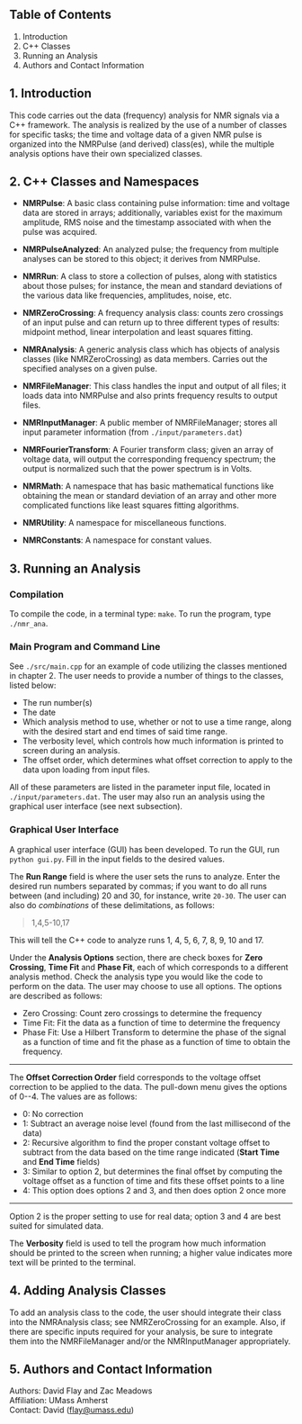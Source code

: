 ## Table of Contents 

   1. Introduction 
   2. C++ Classes 
   3. Running an Analysis 
   4. Authors and Contact Information  

## 1. Introduction

   This code carries out the data (frequency) analysis for NMR signals via a C++ framework. 
   The analysis is realized by the use of a number of classes for specific tasks; the time 
   and voltage data of a given NMR pulse is organized into the NMRPulse (and derived) class(es), 
   while the multiple analysis options have their own specialized classes. 

## 2. C++ Classes and Namespaces 

   - **NMRPulse**:            A basic class containing pulse information: time and voltage data are stored 
                              in arrays; additionally, variables exist for the maximum amplitude, RMS noise and 
                              the timestamp associated with when the pulse was acquired.  

   - **NMRPulseAnalyzed**:    An analyzed pulse; the frequency from multiple analyses can be stored to this object; it 
                              derives from NMRPulse.  

   - **NMRRun**:              A class to store a collection of pulses, along with statistics about those pulses;
                              for instance, the mean and standard deviations of the various data like frequencies, 
                              amplitudes, noise, etc. 

   - **NMRZeroCrossing**:     A frequency analysis class: counts zero crossings of an input pulse and can return 
                              up to three different types of results: midpoint method, linear interpolation and least squares fitting.  

   - **NMRAnalysis**:         A generic analysis class which has objects of analysis classes (like NMRZeroCrossing) as data members.
                              Carries out the specified analyses on a given pulse.     

   - **NMRFileManager**:      This class handles the input and output of all files; it loads data into NMRPulse and also prints 
                              frequency results to output files.

   - **NMRInputManager**:     A public member of NMRFileManager; stores all input parameter information (from `./input/parameters.dat`) 
 
   - **NMRFourierTransform**: A Fourier transform class; given an array of voltage data, will output the corresponding frequency
                              spectrum; the output is normalized such that the power spectrum is in Volts.  

   - **NMRMath**:             A namespace that has basic mathematical functions like obtaining the mean or standard deviation 
                              of an array and other more complicated functions like least squares fitting algorithms. 

   - **NMRUtility**:          A namespace for miscellaneous functions. 
   
   - **NMRConstants**:        A namespace for constant values. 

## 3. Running an Analysis  

### Compilation 

   To compile the code, in a terminal type: `make`.  To run the program, type `./nmr_ana`.

### Main Program and Command Line  

   See `./src/main.cpp` for an example of code utilizing the classes mentioned in chapter 2. The user needs to provide a 
   number of things to the classes, listed below:

   - The run number(s) 
   - The date  
   - Which analysis method to use, whether or not to use a time range, along with the desired start and end times of 
     said time range. 
   - The verbosity level, which controls how much information is printed to screen during an analysis. 
   - The offset order, which determines what offset correction to apply to the data upon loading from input files. 

   All of these parameters are listed in the parameter input file, located in `./input/parameters.dat`. 
   The user may also run an analysis using the graphical user interface (see next subsection).  

### Graphical User Interface

   A graphical user interface (GUI) has been developed.  To run the GUI, run `python gui.py`.  Fill in the input fields
   to the desired values.  

   The **Run Range** field is where the user sets the runs to analyze.  Enter the desired run numbers separated by 
   commas; if you want to do all runs between (and including) 20 and 30, for instance, write `20-30`.  The user can
   also do *combinations* of these delimitations, as follows: 

   > 1,4,5-10,17

   This will tell the C++ code to analyze runs 1, 4, 5, 6, 7, 8, 9, 10 and 17.    

   Under the **Analysis Options** section, there are check boxes for **Zero Crossing**, **Time Fit** and 
   **Phase Fit**, each of which corresponds to a different analysis method.  Check the analysis type you 
   would like the code to perform on the data.  The user may choose to use all options.  The options are
   described as follows:

   - Zero Crossing: Count zero crossings to determine the frequency
   - Time Fit: Fit the data as a function of time to determine the frequency
   - Phase Fit: Use a Hilbert Transform to determine the phase of the signal as a function of time 
     and fit the phase as a function of time to obtain the frequency.  

   --- 

   The **Offset Correction Order** field corresponds to the voltage offset correction to be applied to the 
   data.  The pull-down menu gives the options of 0--4.  The values are as follows:

   - 0: No correction
   - 1: Subtract an average noise level (found from the last millisecond of the data) 
   - 2: Recursive algorithm to find the proper constant voltage offset to subtract from the data based on the time range 
        indicated (**Start Time** and **End Time** fields)
   - 3: Similar to option 2, but determines the final offset by computing the voltage offset as a function of time
        and fits these offset points to a line 
   - 4: This option does options 2 and 3, and then does option 2 once more 

   ---
 
   Option 2 is the proper setting to use for real data; option 3 and 4 are best suited for simulated data.  

   The **Verbosity** field is used to tell the program how much information should be printed to the screen
   when running; a higher value indicates more text will be printed to the terminal.  

## 4. Adding Analysis Classes 

   To add an analysis class to the code, the user should integrate their class into the NMRAnalysis class;
   see NMRZeroCrossing for an example.  Also, if there are specific inputs required for your analysis, 
   be sure to integrate them into the NMRFileManager and/or the NMRInputManager appropriately.   

## 5. Authors and Contact Information 

   Authors:     David Flay and Zac Meadows  
   Affiliation: UMass Amherst   
   Contact:     David (flay@umass.edu) 

